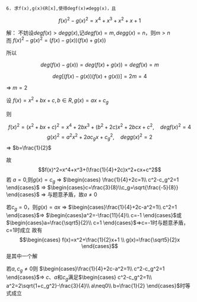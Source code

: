 
```
6. 求f(x),g(x)∈R[x],使得degf(x)≠degg(x)，且
```
$$f(x)^2-g(x)^2 = x^4+x^3+x^2+x+1$$

解：
不妨设$degf(x)>degg(x)$,记$degf(x)=m,degg(x)=n$，则$m>n$ <br/>
而 $f(x)^2-g(x)^2=(f(x)-g(x))(f(x)+g(x))$

所以

$$deg(f(x)-g(x))=deg(f(x)+g(x))=degf(x)=m$$

$$deg[(f(x)-g(x))(f(x)+g(x))]=2m=4$$

=> $m = 2$

设 $f(x) = x^2+bx+c, b \in R,g(x)=ax+c_g$

则

$$f(x)^2=(x^2+bx+c)^2 = x^4+2bx^3+(b^2+2c)x^2+2bcx+c^2, \quad degf(x)^2=4$$
$$g(x)^2=a^2x^2+2ac_gx+c_g^2, \quad degg(x)^2=2$$
=> $b=\frac{1}{2}$

故
$$f(x)^2=x^4+x^3+(\frac{1}{4}+2c)x^2+cx+c^2$$
若 $a=0$,则$g(x)=c_g$
$\Rightarrow$
$\begin{cases}
\frac{1}{4}+2c=1\\
c^2-c_g^2=1
\end{cases}$
$\Rightarrow$ 
$\begin{cases}c=\frac{3}{8}\\c_g=\sqrt{\frac{-5}{8}}
\end{cases}$ $\Rightarrow$ 与题意矛盾，故$a \neq 0$

若$c_g=0$，则$g(x)=ax$
$\Rightarrow$
$\begin{cases}\frac{1}{4}+2c-a^2=1\\
c^2=1
\end{cases}$$\Rightarrow$
$\begin{cases}a^2=-\frac{11}{4}\\
c=-1
\end{cases}$或$\begin{cases}a=\frac{\sqrt5}{2}\\
c=1
\end{cases}$$\Rightarrow$c=-1时与题意矛盾，c=1时成立
故有
$$\begin{cases}
f(x)=x^2+\frac{1}{2}x+1 \\
g(x)=\frac{\sqrt5}{2}x
\end{cases}$$
是其中一个解

若$a,c_g\neq 0$则
$\begin{cases}\frac{1}{4}+2c-a^2=1\\
c^2-c_g^2=1
\end{cases}$$\Rightarrow$
$c$、$a$和$c_g$满足$\begin{cases}
c^2-c_g^2=1\\
a^2=2\sqrt{1+c_g^2}-\frac{3}{4}\\
a\neq0\\
b=\frac{1}{2}
\end{cases}$时等式成立

